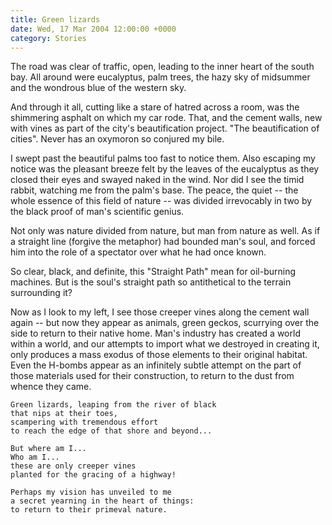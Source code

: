 ```yaml
---
title: Green lizards
date: Wed, 17 Mar 2004 12:00:00 +0000
category: Stories
---
```


The road was clear of traffic, open, leading to the inner heart of the
south bay.  All around were eucalyptus, palm trees, the hazy sky of
midsummer and the wondrous blue of the western sky.

And through it all, cutting like a stare of hatred across a room, was
the shimmering asphalt on which my car rode.  That, and the cement
walls, new with vines as part of the city's beautification project.
"The beautification of cities".  Never has an oxymoron so conjured my
bile.

I swept past the beautiful palms too fast to notice them.  Also escaping
my notice was the pleasant breeze felt by the leaves of the eucalyptus
as they closed their eyes and swayed naked in the wind.  Nor did I see
the timid rabbit, watching me from the palm's base.  The peace, the
quiet -- the whole essence of this field of nature -- was divided
irrevocably in two by the black proof of man's scientific genius.

Not only was nature divided from nature, but man from nature as well.
As if a straight line (forgive the metaphor) had bounded man's soul, and
forced him into the role of a spectator over what he had once known.

So clear, black, and definite, this "Straight Path" mean for oil-burning
machines.  But is the soul's straight path so antithetical to the
terrain surrounding it?

Now as I look to my left, I see those creeper vines along the cement
wall again -- but now they appear as animals, green geckos, scurrying
over the side to return to their native home.  Man's industry has
created a world within a world, and our attempts to import what we
destroyed in creating it, only produces a mass exodus of those elements
to their original habitat.  Even the H-bombs appear as an infinitely
subtle attempt on the part of those materials used for their
construction, to return to the dust from whence they came.

    Green lizards, leaping from the river of black  
    that nips at their toes,  
    scampering with tremendous effort  
    to reach the edge of that shore and beyond...

    But where am I...  
    Who am I...  
    these are only creeper vines  
    planted for the gracing of a highway!

    Perhaps my vision has unveiled to me  
    a secret yearning in the heart of things:  
    to return to their primeval nature.



